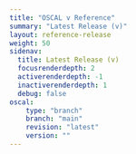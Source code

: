 ```yaml
---
title: "OSCAL v Reference"
summary: "Latest Release (v)"
layout: reference-release
weight: 50
sidenav:
  title: Latest Release (v)
  focusrenderdepth: 2
  activerenderdepth: -1
  inactiverenderdepth: 1
  debug: false
oscal:
    type: "branch"
    branch: "main"
    revision: "latest"
    version: ""
---
```

